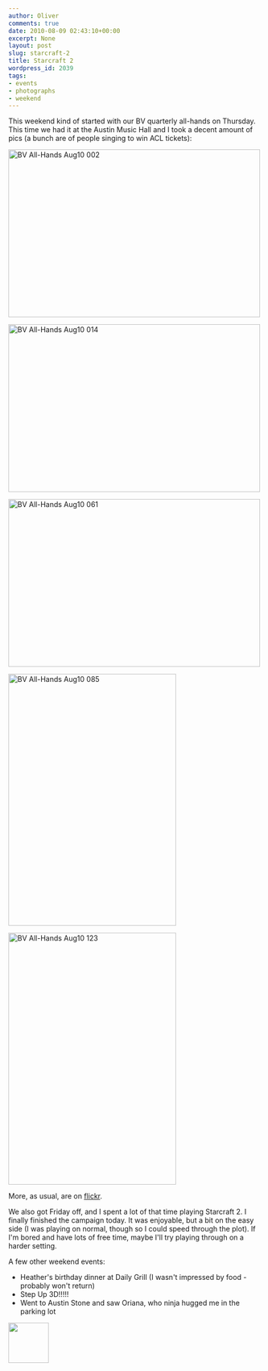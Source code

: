 ```yaml
---
author: Oliver
comments: true
date: 2010-08-09 02:43:10+00:00
excerpt: None
layout: post
slug: starcraft-2
title: Starcraft 2
wordpress_id: 2039
tags:
- events
- photographs
- weekend
---
```


This weekend kind of started with our BV quarterly all-hands on Thursday.  This time we had it at the Austin Music Hall and I took a decent amount of pics (a bunch are of people singing to win ACL tickets):

<a href="http://www.flickr.com/photos/owiber/4865524276/" title="BV All-Hands Aug10 002 by owiber, on Flickr"><img src="http://farm5.static.flickr.com/4081/4865524276_c2c4180ce3.jpg" width="500" height="333" alt="BV All-Hands Aug10 002" /></a>

<a href="http://www.flickr.com/photos/owiber/4865527938/" title="BV All-Hands Aug10 014 by owiber, on Flickr"><img src="http://farm5.static.flickr.com/4079/4865527938_86dd832fce.jpg" width="500" height="333" alt="BV All-Hands Aug10 014" /></a>

<a href="http://www.flickr.com/photos/owiber/4864925933/" title="BV All-Hands Aug10 061 by owiber, on Flickr"><img src="http://farm5.static.flickr.com/4079/4864925933_21fb851527.jpg" width="500" height="333" alt="BV All-Hands Aug10 061" /></a>

<a href="http://www.flickr.com/photos/owiber/4864933603/" title="BV All-Hands Aug10 085 by owiber, on Flickr"><img src="http://farm5.static.flickr.com/4140/4864933603_35f28ae0d0.jpg" width="333" height="500" alt="BV All-Hands Aug10 085" /></a>

<a href="http://www.flickr.com/photos/owiber/4865562198/" title="BV All-Hands Aug10 123 by owiber, on Flickr"><img src="http://farm5.static.flickr.com/4141/4865562198_3548ae9486.jpg" width="333" height="500" alt="BV All-Hands Aug10 123" /></a>

More, as usual, are on <a href="http://www.flickr.com/photos/owiber/sets/72157624666924316/with/4865562198/">flickr</a>.

We also got Friday off, and I spent a lot of that time playing Starcraft 2.  I finally finished the campaign today.  It was enjoyable, but a bit on the easy side (I was playing on normal, though so I could speed through the plot).  If I'm bored and have lots of free time, maybe I'll try playing through on a harder setting.

A few other weekend events:
<ul>
<li>Heather's birthday dinner at Daily Grill (I wasn't impressed by food - probably won't return)</li>
<li>Step Up 3D!!!!!</li>
<li>Went to Austin Stone and saw Oriana, who ninja hugged me in the parking lot</li>
</ul>

<a href="http://www.owiber.com/2010/08/08/starcraft-2/photo-on-2010-08-08-at-21-44/" rel="attachment wp-att-2042"><img src="http://www.owiber.com/wp-content/uploads/2010/08/Photo-on-2010-08-08-at-21.44-80x80.jpg" alt="" title="Photo on 2010-08-08 at 21.44" width="80" height="80" class="alignnone size-thumbnail wp-image-2042" /></a>